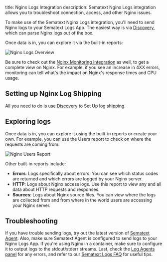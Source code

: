 title: Nginx Logs Integration
description: Sematext Nginx Logs integration allows you to troubleshoot connection, access, and other Nginx issues.

To make use of the Sematext Nginx Logs integration, you'll need to send Nginx logs to your Sematext Logs App. The easiest way is via [Discovery](../logs/discovery/setup), which can parse Nginx logs out of the box.

Once data is in, you can explore it via the built-in reports: 

<img
  class="content-modal-image"
  alt="Nginx Logs Overview"
  src="../../images/logs/nginx-logpack.png"
  title="Nginx Logs Overview"
/>

Be sure to check out the [Nginx Monitoring integration](./nginx.md) as well, to get a complete view on Nginx. For example, if you see an increase in 4XX errors, monitoring can tell what's the impact on Nginx's response times and CPU usage.

## Setting up Nginx Log Shipping

All you need to do is use [Discovery](../logs/discovery/setup) to Set Up log shipping.

## Exploring logs

Once data is in, you can explore it using the built-in reports or create your own. For example, you can use the Users report to check on where the requests are coming from:

<img
  class="content-modal-image"
  alt="Nginx Users Report"
  src="../../images/logs/nginx-logpack-2.png"
  title="Nginx Users Report"
/>

Other built-in reports include:

- **Errors**: Logs specifically about errors. You can see which status codes are returned and which errors are logged by your Nginx server.
- **HTTP**: Logs about Nginx access logs. Use this report to view any and all data about HTTP requests and responses.
- **Sources**: Logs about Nginx source files. You can view where the logs are collected from and from where in the world users are accessing your Nginx server.

## Troubleshooting

If you have trouble sending logs, try out the latest version of [Sematext Agent](../agents/sematext-agent/installation/). Also, make sure Sematext Agent is configured to send logs to your Nginx Logs App. If you're using Nginx in a container, make sure to configure it to output logs to the stdout/stderr streams. Last, check the [Log Agents panel](https://sematext.com/docs/fleet/#log-agents) for any errors, and refer to our [Sematext Logs FAQ](https://sematext.com/docs/logs/faq/) for useful tips.

